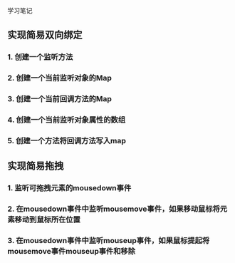学习笔记
## 实现简易双向绑定
### 1. 创建一个监听方法
### 2. 创建一个当前监听对象的Map
### 3. 创建一个当前回调方法的Map
### 4. 创建一个当前监听对象属性的数组
### 5. 创建一个方法将回调方法写入map
## 实现简易拖拽
### 1. 监听可拖拽元素的mousedown事件
### 2. 在mousedown事件中监听mousemove事件，如果移动鼠标将元素移动到鼠标所在位置
### 3. 在mousedown事件中监听mouseup事件，如果鼠标提起将mousemove事件mouseup事件和移除
